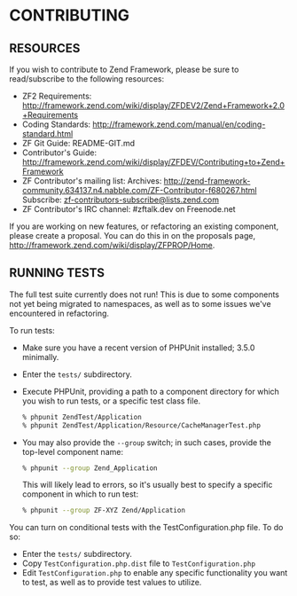 # CONTRIBUTING

## RESOURCES

If you wish to contribute to Zend Framework, please be sure to
read/subscribe to the following resources:

 -  ZF2 Requirements:
    http://framework.zend.com/wiki/display/ZFDEV2/Zend+Framework+2.0+Requirements
 -  Coding Standards:
    http://framework.zend.com/manual/en/coding-standard.html
 -  ZF Git Guide:
    README-GIT.md
 -  Contributor's Guide:
    http://framework.zend.com/wiki/display/ZFDEV/Contributing+to+Zend+Framework
 -  ZF Contributor's mailing list:
    Archives: http://zend-framework-community.634137.n4.nabble.com/ZF-Contributor-f680267.html
    Subscribe: zf-contributors-subscribe@lists.zend.com
 -  ZF Contributor's IRC channel:
    #zftalk.dev on Freenode.net

If you are working on new features, or refactoring an existing
component, please create a proposal. You can do this in on the proposals
page, http://framework.zend.com/wiki/display/ZFPROP/Home. 

## RUNNING TESTS

The full test suite currently does not run! This is due to some
components not yet being migrated to namespaces, as well as to some
issues we've encountered in refactoring.

To run tests:

 -  Make sure you have a recent version of PHPUnit installed; 3.5.0
    minimally.
 -  Enter the `tests/` subdirectory.
 -  Execute PHPUnit, providing a path to a component directory for which
    you wish to run tests, or a specific test class file.

    ```sh
    % phpunit ZendTest/Application
    % phpunit ZendTest/Application/Resource/CacheManagerTest.php
    ```

 -  You may also provide the `--group` switch; in such cases, provide the
    top-level component name:

    ```sh
    % phpunit --group Zend_Application
    ```
    This will likely lead to errors, so it's usually best to specify a
    specific component in which to run test:

    ```sh
    % phpunit --group ZF-XYZ Zend/Application
    ```
You can turn on conditional tests with the TestConfiguration.php file.
To do so:

 -  Enter the `tests/` subdirectory.
 -  Copy `TestConfiguration.php.dist` file to `TestConfiguration.php`
 -  Edit `TestConfiguration.php` to enable any specific functionality you
    want to test, as well as to provide test values to utilize.
